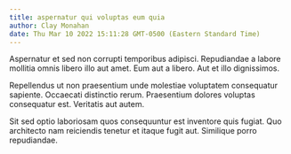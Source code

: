 ```yaml
---
title: aspernatur qui voluptas eum quia
author: Clay Monahan
date: Thu Mar 10 2022 15:11:28 GMT-0500 (Eastern Standard Time)
---
```

Aspernatur et sed non corrupti temporibus adipisci. Repudiandae a labore mollitia omnis libero illo aut amet. Eum aut a libero. Aut et illo dignissimos.

 Repellendus ut non praesentium unde molestiae voluptatem consequatur sapiente. Occaecati distinctio rerum. Praesentium dolores voluptas consequatur est. Veritatis aut autem.

 Sit sed optio laboriosam quos consequuntur est inventore quis fugiat. Quo architecto nam reiciendis tenetur et itaque fugit aut. Similique porro repudiandae.